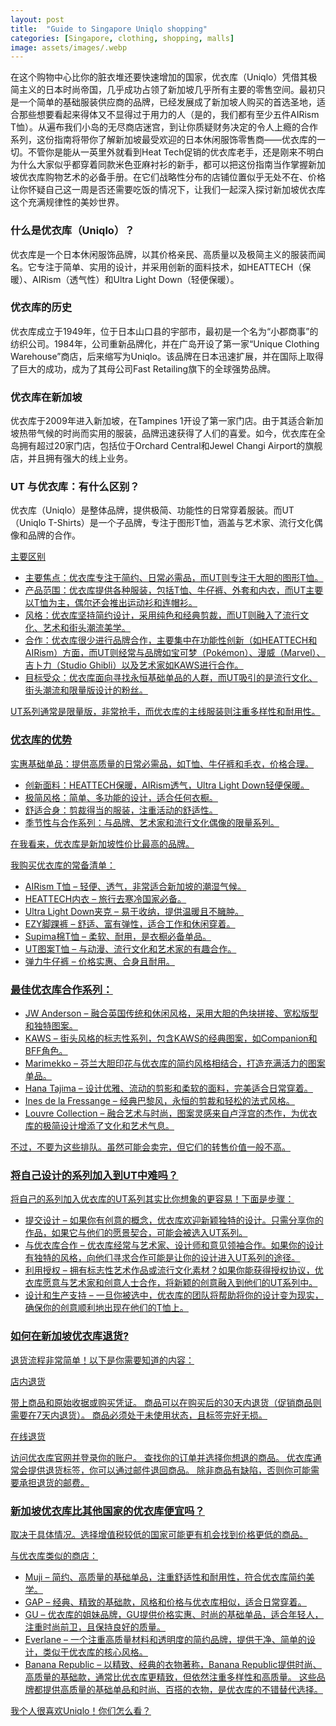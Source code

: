 ```yaml
---
layout: post
title:  "Guide to Singapore Uniqlo shopping"
categories: [Singapore, clothing, shopping, malls]
image: assets/images/.webp
---
```


在这个购物中心比你的脏衣堆还要快速增加的国家，优衣库（Uniqlo）凭借其极简主义的日本时尚帝国，几乎成功占领了新加坡几乎所有主要的零售空间。最初只是一个简单的基础服装供应商的品牌，已经发展成了新加坡人购买的首选圣地，适合那些想要看起来得体又不显得过于用力的人（是的，我们都有至少五件AIRism T恤）。从遍布我们小岛的无尽商店迷宫，到让你质疑财务决定的令人上瘾的合作系列，这份指南将带你了解新加坡最受欢迎的日本休闲服饰零售商——优衣库的一切。不管你是能从一英里外就看到Heat Tech促销的优衣库老手，还是刚来不明白为什么大家似乎都穿着同款米色亚麻衬衫的新手，都可以把这份指南当作掌握新加坡优衣库购物艺术的必备手册。在它们战略性分布的店铺位置似乎无处不在、价格让你怀疑自己这一周是否还需要吃饭的情况下，让我们一起深入探讨新加坡优衣库这个充满规律性的美妙世界。

### 什么是优衣库（Uniqlo）？

优衣库是一个日本休闲服饰品牌，以其价格亲民、高质量以及极简主义的服装而闻名。它专注于简单、实用的设计，并采用创新的面料技术，如HEATTECH（保暖）、AIRism（透气性）和Ultra Light Down（轻便保暖）。

### 优衣库的历史

优衣库成立于1949年，位于日本山口县的宇部市，最初是一个名为“小郡商事”的纺织公司。1984年，公司重新品牌化，并在广岛开设了第一家“Unique Clothing Warehouse”商店，后来缩写为Uniqlo。该品牌在日本迅速扩展，并在国际上取得了巨大的成功，成为了其母公司Fast Retailing旗下的全球强势品牌。

### 优衣库在新加坡

优衣库于2009年进入新加坡，在Tampines 1开设了第一家门店。由于其适合新加坡热带气候的时尚而实用的服装，品牌迅速获得了人们的喜爱。如今，优衣库在全岛拥有超过20家门店，包括位于Orchard Central和Jewel Changi Airport的旗舰店，并且拥有强大的线上业务。

### UT 与优衣库：有什么区别？

优衣库（Uniqlo）是整体品牌，提供极简、功能性的日常穿着服装。而UT（Uniqlo T-Shirts）是一个子品牌，专注于图形T恤，涵盖与艺术家、流行文化偶像和品牌的合作。

<u>主要区别<u>

+ 主要焦点：优衣库专注于简约、日常必需品，而UT则专注于大胆的图形T恤。
+ 产品范围：优衣库提供各种服装，包括T恤、牛仔裤、外套和内衣，而UT主要以T恤为主，偶尔还会推出运动衫和连帽衫。
+ 风格：优衣库坚持简约设计，采用纯色和经典剪裁，而UT则融入了流行文化、艺术和街头潮流美学。
+ 合作：优衣库很少进行品牌合作，主要集中在功能性创新（如HEATTECH和AIRism）方面，而UT则经常与品牌如宝可梦（Pokémon）、漫威（Marvel）、吉卜力（Studio Ghibli）以及艺术家如KAWS进行合作。
+ 目标受众：优衣库面向寻找永恒基础单品的人群，而UT吸引的是流行文化、街头潮流和限量版设计的粉丝。

UT系列通常是限量版，非常抢手，而优衣库的主线服装则注重多样性和耐用性。

### 优衣库的优势

实惠基础单品：提供高质量的日常必需品，如T恤、牛仔裤和毛衣，价格合理。

+ 创新面料：HEATTECH保暖，AIRism透气，Ultra Light Down轻便保暖。
+ 极简风格：简单、多功能的设计，适合任何衣橱。
+ 舒适合身：剪裁得当的服装，注重活动的舒适性。
+ 季节性与合作系列：与品牌、艺术家和流行文化偶像的限量系列。

在我看来，优衣库是新加坡性价比最高的品牌。

我购买优衣库的常备清单：

+ AIRism T恤 – 轻便、透气，非常适合新加坡的潮湿气候。
+ HEATTECH内衣 – 旅行去寒冷国家必备。
+ Ultra Light Down夹克 – 易于收纳，提供温暖且不臃肿。
+ EZY脚踝裤 – 舒适、富有弹性，适合工作和休闲穿着。
+ Supima棉T恤 – 柔软、耐用，是衣橱必备单品。
+ UT图案T恤 – 与动漫、流行文化和艺术家的有趣合作。
+ 弹力牛仔裤 – 价格实惠、合身且耐用。

### 最佳优衣库合作系列：

+ JW Anderson – 融合英国传统和休闲风格，采用大胆的色块拼接、宽松版型和独特图案。
+ KAWS – 街头风格的标志性系列，包含KAWS的经典图案，如Companion和BFF角色。
+ Marimekko – 芬兰大胆印花与优衣库的简约风格相结合，打造充满活力的图案单品。
+ Hana Tajima – 设计优雅、流动的剪影和柔软的面料，完美适合日常穿着。
+ Ines de la Fressange – 经典巴黎风，永恒的剪裁和轻松的法式风格。
+ Louvre Collection – 融合艺术与时尚，图案灵感来自卢浮宫的杰作，为优衣库的极简设计增添了文化和艺术气息。

不过，不要为这些排队。虽然可能会卖完，但它们的转售价值一般不高。

### 将自己设计的系列加入到UT中难吗？

将自己的系列加入优衣库的UT系列其实比你想象的更容易！下面是步骤：

+ 提交设计 – 如果你有创意的概念，优衣库欢迎新颖独特的设计。只需分享你的作品，如果它与他们的愿景契合，可能会被选入UT系列。
+ 与优衣库合作 – 优衣库经常与艺术家、设计师和意见领袖合作。如果你的设计有独特的风格，向他们寻求合作可能是让你的设计进入UT系列的途径。
+ 利用授权 – 拥有标志性艺术作品或流行文化素材？如果你能获得授权协议，优衣库愿意与艺术家和创意人士合作，将新颖的创意融入到他们的UT系列中。
+ 设计和生产支持 – 一旦你被选中，优衣库的团队将帮助将你的设计变为现实，确保你的创意顺利地出现在他们的T恤上。

### 如何在新加坡优衣库退货?

退货流程非常简单！以下是你需要知道的内容：

<u>店内退货<u>

带上商品和原始收据或购买凭证。
商品可以在购买后的30天内退货（促销商品则需要在7天内退货）。
商品必须处于未使用状态，且标签完好无损。

<u>在线退货<u>

访问优衣库官网并登录你的账户。
查找你的订单并选择你想退的商品。
优衣库通常会提供退货标签，你可以通过邮件退回商品。
除非商品有缺陷，否则你可能需要承担退货的邮费。

### 新加坡优衣库比其他国家的优衣库便宜吗？

取决于具体情况。选择增值税较低的国家可能更有机会找到价格更低的商品。

与优衣库类似的商店：
+ Muji – 简约、高质量的基础单品，注重舒适性和耐用性，符合优衣库简约美学。
+ GAP – 经典、精致的基础款，风格和价格与优衣库相似，适合日常穿着。
+ GU – 优衣库的姐妹品牌，GU提供价格实惠、时尚的基础单品，适合年轻人，注重时尚前卫，且保持良好的质量。
+ Everlane – 一个注重高质量材料和透明度的简约品牌，提供干净、简单的设计，类似于优衣库的核心风格。
+ Banana Republic – 以精致、经典的衣物著称，Banana Republic提供时尚、高质量的基础款，通常比优衣库更精致，但依然注重多样性和高质量。
这些品牌都提供高质量的基础单品和时尚、百搭的衣物，是优衣库的不错替代选择。

我个人很喜欢Uniqlo！你们怎么看？